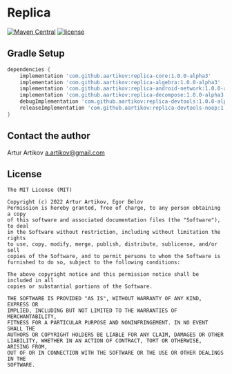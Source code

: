 # Replica
[![Maven Central](https://img.shields.io/maven-central/v/com.github.aartikov/replica-core)](https://repo1.maven.org/maven2/com/github/aartikov/replica-core/)
[![license](https://img.shields.io/badge/license-MIT-blue.svg)](https://opensource.org/licenses/MIT)

## Gradle Setup
```gradle
dependencies {
    implementation 'com.github.aartikov:replica-core:1.0.0-alpha3'
    implementation 'com.github.aartikov:replica-algebra:1.0.0-alpha3'
    implementation 'com.github.aartikov:replica-android-network:1.0.0-alpha3'
    implementation 'com.github.aartikov:replica-decompose:1.0.0-alpha3'
    debugImplementation 'com.github.aartikov:replica-devtools:1.0.0-alpha3'
    releaseImplementation 'com.github.aartikov:replica-devtools-noop:1.0.0-alpha3'
}
```


## Contact the author
Artur Artikov <a href="mailto:a.artikov@gmail.com">a.artikov@gmail.com</a>

## License
```
The MIT License (MIT)

Copyright (c) 2022 Artur Artikov, Egor Belov
Permission is hereby granted, free of charge, to any person obtaining a copy
of this software and associated documentation files (the "Software"), to deal
in the Software without restriction, including without limitation the rights
to use, copy, modify, merge, publish, distribute, sublicense, and/or sell
copies of the Software, and to permit persons to whom the Software is
furnished to do so, subject to the following conditions:

The above copyright notice and this permission notice shall be included in all
copies or substantial portions of the Software.

THE SOFTWARE IS PROVIDED "AS IS", WITHOUT WARRANTY OF ANY KIND, EXPRESS OR
IMPLIED, INCLUDING BUT NOT LIMITED TO THE WARRANTIES OF MERCHANTABILITY,
FITNESS FOR A PARTICULAR PURPOSE AND NONINFRINGEMENT. IN NO EVENT SHALL THE
AUTHORS OR COPYRIGHT HOLDERS BE LIABLE FOR ANY CLAIM, DAMAGES OR OTHER
LIABILITY, WHETHER IN AN ACTION OF CONTRACT, TORT OR OTHERWISE, ARISING FROM,
OUT OF OR IN CONNECTION WITH THE SOFTWARE OR THE USE OR OTHER DEALINGS IN THE
SOFTWARE.
```
